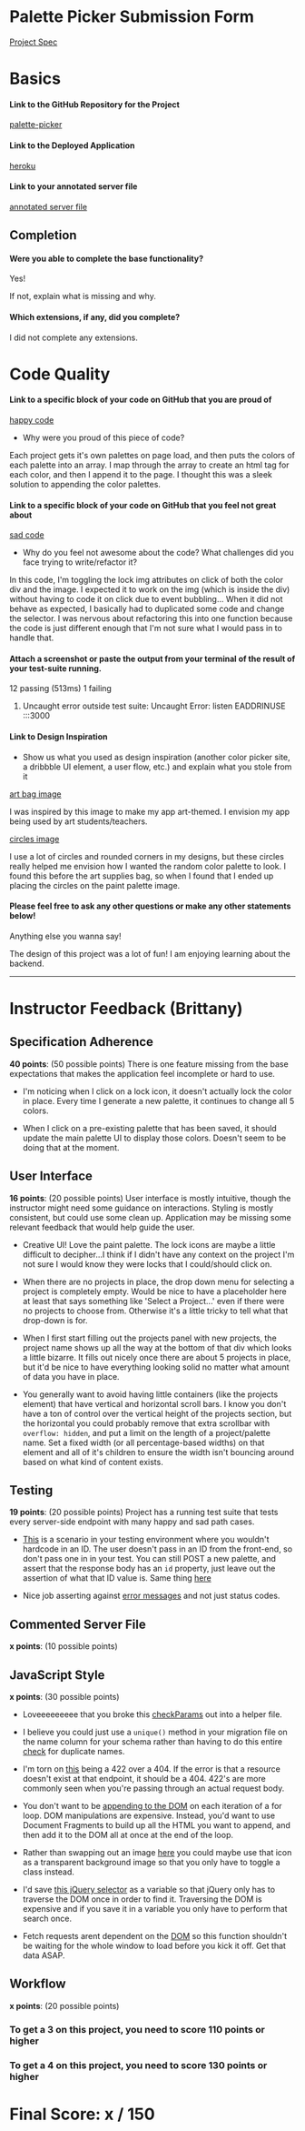# Palette Picker Submission Form

[Project Spec](http://frontend.turing.io/projects/palette-picker.html)

# Basics

#### Link to the GitHub Repository for the Project
[palette-picker](https://github.com/lolakoala/palette-picker)

#### Link to the Deployed Application
[heroku](https://lolas-palette-picker.herokuapp.com/)

#### Link to your annotated server file
[annotated server file](https://github.com/lolakoala/palette-picker/tree/comments)

## Completion

#### Were you able to complete the base functionality?

Yes! 

If not, explain what is missing and why.

#### Which extensions, if any, did you complete?

I did not complete any extensions.

# Code Quality

#### Link to a specific block of your code on GitHub that you are proud of
[happy code](https://github.com/lolakoala/palette-picker/blob/master/public/scripts/scripts.js#L21-L42)

* Why were you proud of this piece of code?

Each project gets it's own palettes on page load, and then puts the colors of each palette into an array. I map through the array to create an html tag for each color, and then I append it to the page. I thought this was a sleek solution to appending the color palettes.

#### Link to a specific block of your code on GitHub that you feel not great about
[sad code](https://github.com/lolakoala/palette-picker/blob/master/public/scripts/scripts.js#L66-L94)

* Why do you feel not awesome about the code? What challenges did you face trying to write/refactor it?

In this code, I'm toggling the lock img attributes on click of both the color div and the image. I expected it to work on the img (which is inside the div) without having to code it on click due to event bubbling... When it did not behave as expected, I basically had to duplicated some code and change the selector. I was nervous about refactoring this into one function because the code is just different enough that I'm not sure what I would pass in to handle that.

#### Attach a screenshot or paste the output from your terminal of the result of your test-suite running.

12 passing (513ms)
  1 failing

  1) Uncaught error outside test suite:
     Uncaught Error: listen EADDRINUSE :::3000


#### Link to Design Inspiration

* Show us what you used as design inspiration (another color picker site, a dribbble UI element, a user flow, etc.) and explain what you stole from it

[art bag image](https://dribbble.com/shots/313499-Artist-Bag-Icon)

I was inspired by this image to make my app art-themed. I envision my app being used by art students/teachers.

[circles image](https://dribbble.com/shots/1710723-Brawker-The-new-color-palette)

I use a lot of circles and rounded corners in my designs, but these circles really helped me envision how I wanted the random color palette to look. I found this before the art supplies bag, so when I found that I ended up placing the circles on the paint palette image.

#### Please feel free to ask any other questions or make any other statements below!

Anything else you wanna say!

The design of this project was a lot of fun! I am enjoying learning about the backend. 

-----


# Instructor Feedback (Brittany)

## Specification Adherence

**40 points**: (50 possible points) There is one feature missing from the base expectations that makes the application feel incomplete or hard to use.

* I'm noticing when I click on a lock icon, it doesn't actually lock the color in place. Every time I generate a new palette, it continues to change all 5 colors.

* When I click on a pre-existing palette that has been saved, it should update the main palette UI to display those colors. Doesn't seem to be doing that at the moment.

## User Interface

**16 points**: (20 possible points) User interface is mostly intuitive, though the instructor might need some guidance on interactions. Styling is mostly consistent, but could use some clean up. Application may be missing some relevant feedback that would help guide the user.

* Creative UI! Love the paint palette. The lock icons are maybe a little difficult to decipher...I think if I didn't have any context on the project I'm not sure I would know they were locks that I could/should click on.

* When there are no projects in place, the drop down menu for selecting a project is completely empty. Would be nice to have a placeholder here at least that says something like 'Select a Project...' even if there were no projects to choose from. Otherwise it's a little tricky to tell what that drop-down is for.

* When I first start filling out the projects panel with new projects, the project name shows up all the way at the bottom of that div which looks a little bizarre. It fills out nicely once there are about 5 projects in place, but it'd be nice to have everything looking solid no matter what amount of data you have in place. 

* You generally want to avoid having little containers (like the projects element) that have vertical and horizontal scroll bars. I know you don't have a ton of control over the vertical height of the projects section, but the horizontal you could probably remove that extra scrollbar with `overflow: hidden`, and put a limit on the length of a project/palette name. Set a fixed width (or all percentage-based widths) on that element and all of it's children to ensure the width isn't bouncing around based on what kind of content exists.

## Testing

**19 points**: (20 possible points) Project has a running test suite that tests every server-side endpoint with many happy and sad path cases.

* [This](https://github.com/lolakoala/palette-picker/blob/master/test/routes.spec.js#L157-L178) is a scenario in your testing environment where you wouldn't hardcode in an ID. The user doesn't pass in an ID from the front-end, so don't pass one in in your test. You can still POST a new palette, and assert that the response body has an `id` property, just leave out the assertion of what that ID value is. Same thing [here](https://github.com/lolakoala/palette-picker/blob/master/test/routes.spec.js#L109-L122)

* Nice job asserting against [error messages](https://github.com/lolakoala/palette-picker/blob/master/test/routes.spec.js#L135) and not just status codes.

## Commented Server File

**x points**: (10 possible points)

## JavaScript Style

**x points**: (30 possible points)

* Loveeeeeeeee that you broke this [checkParams](https://github.com/lolakoala/palette-picker/blob/master/server.js#L8) out into a helper file.

* I believe you could just use a `unique()` method in your migration file on the name column for your schema rather than having to do this entire [check](https://github.com/lolakoala/palette-picker/blob/master/server.js#L59-L67) for duplicate names.

* I'm torn on [this](https://github.com/lolakoala/palette-picker/blob/master/server.js#L105-L107) being a 422 over a 404. If the error is that a resource doesn't exist at that endpoint, it should be a 404. 422's are more commonly seen when you're passing through an actual request body.

* You don't want to be [appending to the DOM](https://github.com/lolakoala/palette-picker/blob/master/public/scripts/scripts.js#L38-L40) on each iteration of a for loop. DOM manipulations are expensive. Instead, you'd want to use Document Fragments to build up all the HTML you want to append, and then add it to the DOM all at once at the end of the loop.

* Rather than swapping out an image [here](https://github.com/lolakoala/palette-picker/blob/master/public/scripts/scripts.js#L66-L78) you could maybe use that icon as a transparent background image so that you only have to toggle a class instead.

* I'd save [this jQuery selector](https://github.com/lolakoala/palette-picker/blob/master/public/scripts/scripts.js#L84-L92) as a variable so that jQuery only has to traverse the DOM once in order to find it. Traversing the DOM is expensive and if you save it in a variable you only have to perform that search once.

* Fetch requests arent dependent on the [DOM](https://github.com/lolakoala/palette-picker/blob/master/public/scripts/scripts.js#L167) so this function shouldn't be waiting for the whole window to load before you kick it off. Get that data ASAP.

## Workflow

**x points**: (20 possible points)


### To get a 3 on this project, you need to score 110 points or higher
### To get a 4 on this project, you need to score 130 points or higher

# Final Score: x / 150
